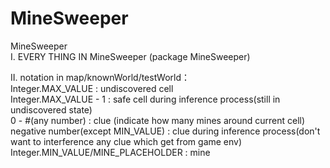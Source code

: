 # MineSweeper
MineSweeper   
 I. EVERY THING IN MineSweeper (package MineSweeper)  
 
 II. notation in map/knownWorld/testWorld：  
 Integer.MAX_VALUE : undiscovered cell  
 Integer.MAX_VALUE - 1 : safe cell during inference process(still in undiscovered state)  
 0 - #(any number) : clue (indicate how many mines around current cell)  
 negative number(except MIN_VALUE) : clue during inference process(don't want to interference any clue which get from game env)  
 Integer.MIN_VALUE/MINE_PLACEHOLDER : mine   
 
 
